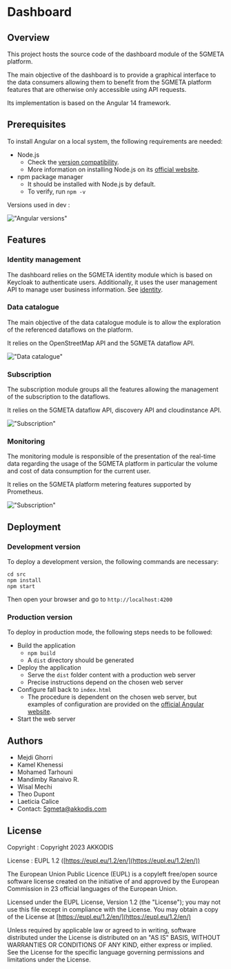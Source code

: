 # Dashboard

## Overview

This project hosts the source code of the dashboard module of the 5GMETA platform.

The main objective of the dashboard is to provide a graphical interface to the data consumers allowing them to benefit from the 5GMETA platform features that are otherwise only accessible using API requests.

Its implementation is based on the Angular 14 framework.

## Prerequisites

To install Angular on a local system, the following requirements are needed:
- Node.js
    - Check the [version compatibility](https://angular.io/guide/versions).
    - More information on installing Node.js on its [official website](https://nodejs.org/).
- npm package manager
    - It should be installed with Node.js by default.
    - To verify, run `npm -v`

Versions used in dev :

!["Angular versions"](miscelania/ng_versions.png)

## Features

### Identity management

The dashboard relies on the 5GMETA identity module which is based on Keycloak to authenticate users. Additionally, it uses the user management API to manage user business information. See [identity](https://github.com/5gmeta/identity).

### Data catalogue

The main objective of the data catalogue module is to allow the exploration of the referenced dataflows on the platform.

It relies on the OpenStreetMap API and the 5GMETA dataflow API.

!["Data catalogue"](miscelania/data-catalogue.svg)

### Subscription

The subscription module groups all the features allowing the management of the subscription to the dataflows.

It relies on the 5GMETA dataflow API, discovery API and cloudinstance API.

!["Subscription"](miscelania/subscription.svg)

### Monitoring

The monitoring module is responsible of the presentation of the real-time data regarding the usage of the 5GMETA platform in particular the volume and cost of data consumption for the current user.

It relies on the 5GMETA platform metering features supported by Prometheus.

!["Subscription"](miscelania/monitoring.svg)

## Deployment

### Development version

To deploy a development version, the following commands are necessary:

```
cd src
npm install
npm start
```

Then open your browser and go to `http://localhost:4200`

### Production version

To deploy in production mode, the following steps needs to be followed:
- Build the application
    - `npm build`
    - A `dist` directory should be generated
- Deploy the application
    - Serve the `dist` folder content with a production web server
    - Precise instructions depend on the chosen web server
- Configure fall back to `index.html`
    - The procedure is dependent on the chosen web server, but examples of configuration are provided on the [official Angular website](https://angular.io/guide/deployment).
- Start the web server

## Authors

- Mejdi Ghorri
- Kamel Khenessi
- Mohamed Tarhouni
- Mandimby Ranaivo R.
- Wisal Mechi
- Theo Dupont
- Laeticia Calice
- Contact: 5gmeta@akkodis.com

## License

Copyright : Copyright 2023 AKKODIS

License : EUPL 1.2 ([https://eupl.eu/1.2/en/](https://eupl.eu/1.2/en/))

The European Union Public Licence (EUPL) is a copyleft free/open source software license created on the initiative of and approved by the European Commission in 23 official languages of the European Union.

Licensed under the EUPL License, Version 1.2 (the "License"); you may not use this file except in compliance with the License. You may obtain a copy of the License at [https://eupl.eu/1.2/en/](https://eupl.eu/1.2/en/)

Unless required by applicable law or agreed to in writing, software distributed under the License is distributed on an "AS IS" BASIS, WITHOUT WARRANTIES OR CONDITIONS OF ANY KIND, either express or implied. See the License for the specific language governing permissions and limitations under the License.
